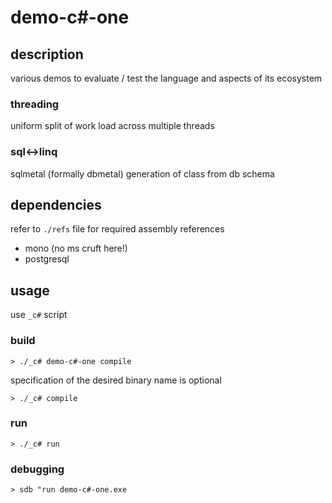 # demo-c#-one

## description
various demos to evaluate / test the language and aspects of its ecosystem

### threading
uniform split of work load across multiple threads

### sql<->linq
sqlmetal (formally dbmetal) generation of class from db schema

## dependencies
refer to `./refs` file for required assembly references
- mono (no ms cruft here!)
- postgresql

## usage
use `_c#` script

### build
`> ./_c# demo-c#-one compile`

specification of the desired binary name is optional

`> ./_c# compile`

### run
`> ./_c# run`

### debugging
`> sdb "run demo-c#-one.exe`

